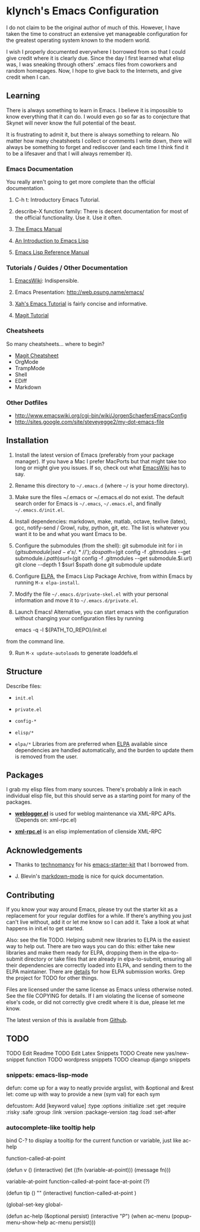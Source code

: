 # klynch's Emacs Configuration

I do not claim to be the original author of much of this. However, I have taken
the time to construct an extensive yet manageable configuration for the
greatest operating system known to the modern world.

I wish I properly documented everywhere I borrowed from so that I could give
credit where it is clearly due. Since the day I first learned what elisp was, I
was sneaking through others' .emacs files from coworkers and random
homepages. Now, I hope to give back to the Internets, and give credit when I
can.


## Learning

There is always something to learn in Emacs. I believe it is impossible to know
everything that it can do. I would even go so far as to conjecture that Skynet
will never know the full potential of the beast.

It is frustrating to admit it, but there is always something to relearn. No
matter how many cheatsheets I collect or comments I write down, there will
always be something to forget and rediscover (and each time I think find it to
be a lifesaver and that I will always remember it).


### Emacs Documentation

You really aren't going to get more complete than the official documentation.

1. C-h t: Introductory Emacs Tutorial.

2. describe-X function family: There is decent documentation for most of the
official functionality. Use it. Use it often.

3. [The Emacs Manual](http://www.gnu.org/software/emacs/manual/emacs.html)

4. [An Introduction to Emacs Lisp](http://www.gnu.org/software/emacs/emacs-lisp-intro/)

5. [Emacs Lisp Reference Manual](http://www.gnu.org/software/emacs/manual/html_node/elisp/index.html)

### Tutorials / Guides / Other Documentation

1. [EmacsWiki](http://emacswiki.org): Indispensible.

2. Emacs Presentation: http://web.psung.name/emacs/

3. [Xah's Emacs Tutorial](http://xahlee.org/emacs/emacs.html) is fairly concise
and informative.

4. [Magit Tutorial](http://philjackson.github.com/magit/magit.html)


### Cheatsheets

So many cheatsheets... where to begin?

* [Magit Cheatsheet](http://daemianmack.com/magit-cheatsheet.html)
* OrgMode
* TrampMode
* Shell
* EDiff
* Markdown


### Other Dotfiles

* http://www.emacswiki.org/cgi-bin/wiki/JorgenSchaefersEmacsConfig
* http://sites.google.com/site/steveyegge2/my-dot-emacs-file


## Installation

1. Install the latest version of Emacs (preferably from your package
manager). If you have a Mac I prefer MacPorts but that might take too long or
might give you issues. If so, check out what
[EmacsWiki](http://www.emacswiki.org/emacs/EmacsForMacOS) has to say.

2. Rename this directory to `~/.emacs.d` (where `~/` is your home directory).

3. Make sure the files ~/.emacs or ~/.emacs.el do not exist. The default search
order for Emacs is `~/.emacs`, `~/.emacs.el`, and finally `~/.emacs.d/init.el`.

4. Install dependencies: markdown, make, matlab, octave, texlive (latex), gcc,
notify-send / Growl, ruby, python, git, etc. The list is whatever you want it to be
and what you want Emacs to be.

5. Configure the submodules (from the shell):
    git submodule init
    for i in $(git submodule | sed -e 's/.* //'); do
		spath=$(git config -f .gitmodules --get submodule.$i.path)
    surl=$(git config -f .gitmodules --get submodule.$i.url)
    git clone --depth 1 $surl $spath
		done
		git submodule update

6. Configure [ELPA][], the Emacs Lisp Package Archive, from within Emacs by
running `M-x elpa-install`.

7. Modify the file `~/.emacs.d/private-skel.el` with your personal information
and move it to `~/.emacs.d/private.el`.

8. Launch Emacs! Alternative, you can start emacs with the configuration
without changing your configuration files by running

    emacs -q -l ${PATH_TO_REPO}/init.el

from the command line.

9. Run `M-x update-autoloads` to generate loaddefs.el

## Structure

Describe files:

* `init.el`
* `private.el`
* `config-*`
* `elisp/*`

* `elpa/*` Libraries from are preferred when [ELPA][] available
since dependencies are handled automatically, and the burden to update them is
removed from the user.

## Packages

I grab my elisp files from many sources. There's probably a link in each
individual elisp file, but this should serve as a starting point for many of
the packages.

* __[weblogger.el](https://launchpad.net/weblogger-el)__ is used for weblog
  maintenance via XML-RPC APIs. (Depends on: xml-rpc.el)

* __[xml-rpc.el](https://launchpad.net/xml-rpc-el)__ is an elisp implementation
  of clienside XML-RPC


## Acknowledgements

* Thanks to [technomancy][] for his [emacs-starter-kit][] that I borrowed from.

* J. Blevin's [markdown-mode](http://jblevins.org/projects/markdown-mode/) is
nice for quick documentation.




## Contributing

If you know your way around Emacs, please try out the starter kit as a
replacement for your regular dotfiles for a while. If there's anything you just
can't live without, add it or let me know so I can add it. Take a look at what
happens in init.el to get started.

Also: see the file TODO. Helping submit new libraries to ELPA is the easiest
way to help out. There are two ways you can do this: either take new libraries
and make them ready for ELPA, dropping them in the elpa-to-submit directory or
take files that are already in elpa-to-submit, ensuring all their dependencies
are correctly loaded into ELPA, and sending them to the ELPA maintainer. There
are [details][ELPA-upload] for how ELPA submission works. Grep the project for
TODO for other things.

Files are licensed under the same license as Emacs unless otherwise noted. See
the file COPYING for details. If I am violating the license of someone else's
code, or did not correctly give credit where it is due, please let me know.

The latest version of this is available from [Github][gitlink].

[technomancy]: http://github.com/technomancy/
[emacs-starter-kit]: http://github.com/technomancy/emacs-starter-kit/
[ELPA]: http://tromey.com/elpa/
[ELPA-upload]: http://tromey.com/elpa/upload.html
[gitlink]: http://github.com/klynch/emacs.d/


## TODO


TODO Edit Readme
TODO Edit Latex Snippets
TODO Create new yas/new-snippet function
TODO wordpress snippets
TODO cleanup django snippets


### snippets: emacs-lisp-mode

defun: come up for a way to neatly provide argslist, with &optional and &rest
let: come up with way to provide a new (sym val) for each sym

defcustom: Add [keyword value]
  :type :options :initialize :set :get :require :risky :safe :group :link
  :version :package-version :tag :load :set-after


### autocomplete-like tooltip help

bind C-? to display a tooltip for the current function or variable, just like
ac-help

function-called-at-point


(defun v () (interactive)
  (let ((fn (variable-at-point)))
	(message fn)))

variable-at-point
function-called-at-point
face-at-point (?)

(defun tip ()
	""
  (interactive)
  function-called-at-point
  )

(global-set-key global-


(defun ac-help (&optional persist)
  (interactive "P")
  (when ac-menu
    (popup-menu-show-help ac-menu persist)))

